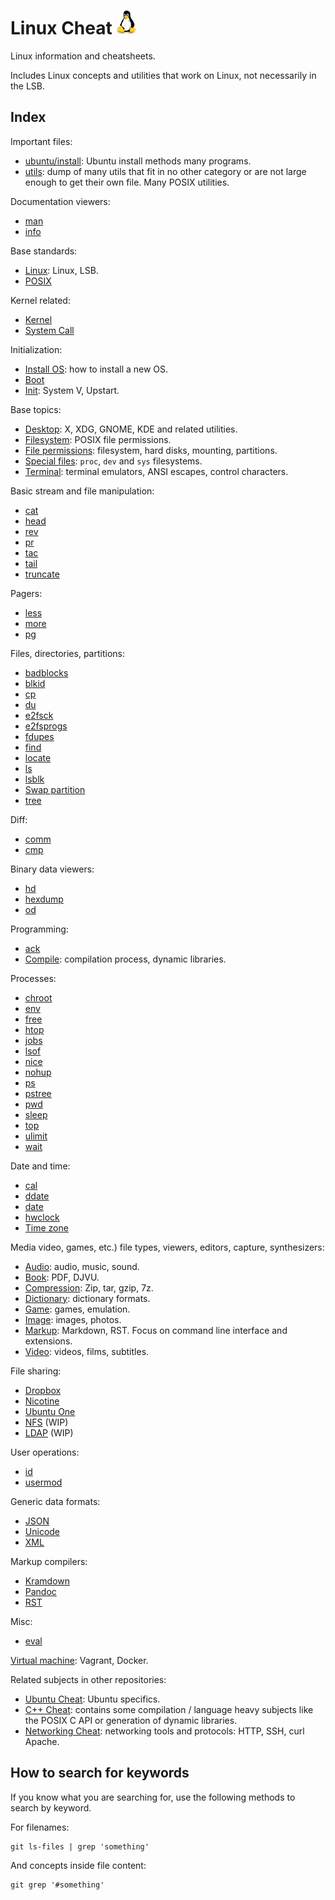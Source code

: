 # Linux Cheat ![logo](logo.jpg)

Linux information and cheatsheets.

Includes Linux concepts and utilities that work on Linux, not necessarily in the LSB.

## Index

Important files:

- [ubuntu/install](ubuntu/install.sh): Ubuntu install methods many programs.
- [utils](utils.sh): dump of many utils that fit in no other category or are not large enough to get their own file. Many POSIX utilities.

Documentation viewers:

- [man](man.sh)
- [info](info.sh)

Base standards:

- [Linux](linux.md): Linux, LSB.
- [POSIX](posix.md)

Kernel related:

- [Kernel](kernel/)
- [System Call](system-call/)

Initialization:

- [Install OS](install-os.md): how to install a new OS.
- [Boot](boot.md)
- [Init](init.md): System V, Upstart.

Base topics:

- [Desktop](desktop/): X, XDG, GNOME, KDE and related utilities.
- [Filesystem](filesystem.md): POSIX file permissions.
- [File permissions](file-permissions.md): filesystem, hard disks, mounting, partitions.
- [Special files](special-files.md): `proc`, `dev` and `sys` filesystems.
- [Terminal](terminal.md): terminal emulators, ANSI escapes, control characters.

Basic stream and file manipulation:

- [cat](cat.md)
- [head](head.md)
- [rev](rev.sh)
- [pr](pr.md)
- [tac](tac.md)
- [tail](tail.md)
- [truncate](truncate.md)

Pagers:

- [less](less.md)
- [more](more.md)
- [pg](pg.md)

Files, directories, partitions:

- [badblocks](badblocks.md)
- [blkid](blkid.md)
- [cp](cp.sh)
- [du](du.md)
- [e2fsck](e2fsck.md)
- [e2fsprogs](e2progs.md)
- [fdupes](fdupes.md)
- [find](find.md)
- [locate](locate.md)
- [ls](ls.md)
- [lsblk](lsblk.md)
- [Swap partition](swap-partition.md)
- [tree](tree.md)

Diff:

- [comm](comm.md)
- [cmp](cmp.md)

Binary data viewers:

- [hd](hd.md)
- [hexdump](hexdump.md)
- [od](od.md)

Programming:

- [ack](ack.sh)
- [Compile](compile/): compilation process, dynamic libraries.

Processes:

- [chroot](chroot.sh)
- [env](env.sh)
- [free](env.md)
- [htop](htop.md)
- [jobs](jobs.sh)
- [lsof](lsof.md)
- [nice](nice.sh)
- [nohup](nohup.sh)
- [ps](ps.md)
- [pstree](pstree.sh)
- [pwd](pwd.sh)
- [sleep](sleep.sh)
- [top](top.md)
- [ulimit](ulimit.md)
- [wait](wait.sh)

Date and time:

- [cal](cal.md)
- [ddate](ddate.md)
- [date](date.md)
- [hwclock](hwclock.md)
- [Time zone](time-zone.md)

Media video, games, etc.) file types, viewers, editors, capture, synthesizers:

- [Audio](audio/): audio, music, sound.
- [Book](book.md): PDF, DJVU.
- [Compression](compression.md): Zip, tar, gzip, 7z.
- [Dictionary](dictionary.md): dictionary formats.
- [Game](game.md): games, emulation.
- [Image](image/): images, photos.
- [Markup](markup/): Markdown, RST. Focus on command line interface and extensions.
- [Video](video.md): videos, films, subtitles.

File sharing:

- [Dropbox](dropbox.md)
- [Nicotine](nicotine.md)
- [Ubuntu One](ubuntu-one.md)
- [NFS](nfs.md) (WIP)
- [LDAP](ldap.md) (WIP)

User operations:

- [id](id.md)
- [usermod](usermod.md)

Generic data formats:

- [JSON](json.md)
- [Unicode](unicode.md)
- [XML](xml/)

Markup compilers:

- [Kramdown](kramdown/)
- [Pandoc](pandoc/)
- [RST](rst/)

Misc:

- [eval](eval.sh)

[Virtual machine](virtual-machine/): Vagrant, Docker.

Related subjects in other repositories:

- [Ubuntu Cheat](https://github.com/cirosantilli/ubuntu-cheat): Ubuntu specifics.
- [C++ Cheat](https://github.com/cirosantilli/cpp-cheat): contains some compilation / language heavy subjects like the POSIX C API or generation of dynamic libraries.
- [Networking Cheat](https://github.com/cirosantilli/networking-cheat): networking tools and protocols: HTTP, SSH, curl Apache.

## How to search for keywords

If you know what you are searching for, use the following methods to search by keyword.

For filenames:

    git ls-files | grep 'something'

And concepts inside file content:

    git grep '#something'
